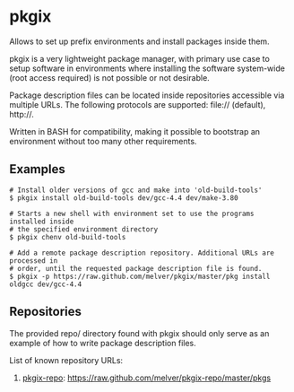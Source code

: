 # pkgix

Allows to set up prefix environments and install packages inside
them.

pkgix is a very lightweight package manager, with primary use case to
setup software in environments where installing the software system-wide (root
access required) is not possible or not desirable.

Package description files can be located inside repositories accessible via
multiple URLs. The following protocols are supported: file:// (default),
http://.

Written in BASH for compatibility, making it possible to bootstrap an
environment without too many other requirements.

## Examples

```
# Install older versions of gcc and make into 'old-build-tools'
$ pkgix install old-build-tools dev/gcc-4.4 dev/make-3.80

# Starts a new shell with environment set to use the programs installed inside
# the specified environment directory
$ pkgix chenv old-build-tools

# Add a remote package description repository. Additional URLs are processed in
# order, until the requested package description file is found.
$ pkgix -p https://raw.github.com/melver/pkgix/master/pkg install oldgcc dev/gcc-4.4
```

## Repositories

The provided repo/ directory found with pkgix should only serve as an
example of how to write package description files.

List of known repository URLs:

1. [pkgix-repo](https://github.com/melver/pkgix-repo): https://raw.github.com/melver/pkgix-repo/master/pkgs

